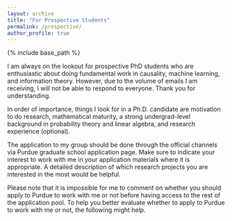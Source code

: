 ```yaml
---
layout: archive
title: "For Prospective Students"
permalink: /prospective/
author_profile: true
---
```

{% include base_path %}

I am always on the lookout for prospective PhD students who are enthusiastic about doing fundamental work in causality, machine learning, and information theory. However, due to the volume of emails I am receiving, I will not be able to respond to everyone. Thank you for understanding. 

In order of importance, things I look for in a Ph.D. candidate are motivation to do research, mathematical maturity, a strong undergrad-level background in probability theory and linear algebra, and research experience (optional).

The application to my group should be done through the official channels via Purdue graduate school application page. Make sure to indicate your interest to work with me in your application materials where it is appropriate. A detailed description of which research projects you are interested in the most would be helpful. 

Please note that it is impossible for me to comment on whether you should apply to Purdue to work with me or not before having access to the rest of the application pool. To help you better evaluate whether to apply to Purdue to work with me or not, the following might help. 

[//]: # "- For PhD positions in my group, a **strong undergraduate-level background in probability theory and linear algebra** is necessary. Moreover, prior research exposure and/or publications are a plus but not necessary. " 
 
 
[//]: # "- It is always a good idea to apply to graduate schools where you have multiple faculty that you can see yourself working with. You can check the current Purdue ECE faculty [here](https://engineering.purdue.edu/ECE/People/Faculty). " 

